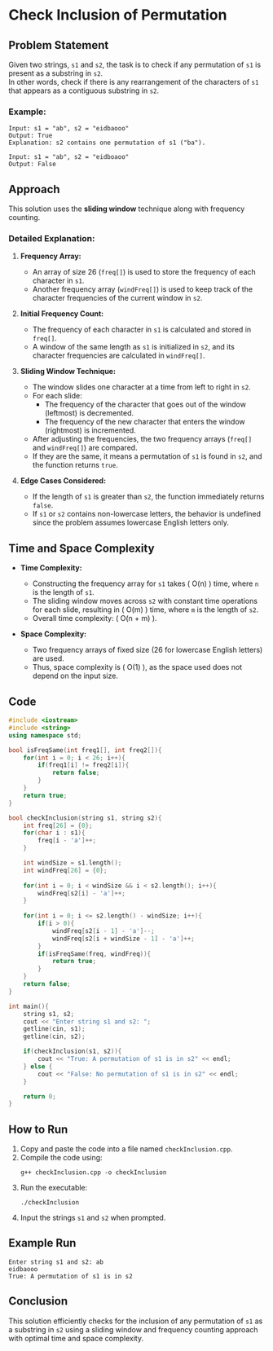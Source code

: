 # Check Inclusion of Permutation

## Problem Statement  
Given two strings, `s1` and `s2`, the task is to check if any permutation of `s1` is present as a substring in `s2`.  
In other words, check if there is any rearrangement of the characters of `s1` that appears as a contiguous substring in `s2`.  

### Example:
```
Input: s1 = "ab", s2 = "eidbaooo"
Output: True  
Explanation: s2 contains one permutation of s1 ("ba").
```
```
Input: s1 = "ab", s2 = "eidboaoo"
Output: False
```

## Approach  
This solution uses the **sliding window** technique along with frequency counting.  

### Detailed Explanation:
1. **Frequency Array:**  
   - An array of size 26 (`freq[]`) is used to store the frequency of each character in `s1`.  
   - Another frequency array (`windFreq[]`) is used to keep track of the character frequencies of the current window in `s2`.  

2. **Initial Frequency Count:**  
   - The frequency of each character in `s1` is calculated and stored in `freq[]`.  
   - A window of the same length as `s1` is initialized in `s2`, and its character frequencies are calculated in `windFreq[]`.  

3. **Sliding Window Technique:**  
   - The window slides one character at a time from left to right in `s2`.  
   - For each slide:
     - The frequency of the character that goes out of the window (leftmost) is decremented.  
     - The frequency of the new character that enters the window (rightmost) is incremented.  
   - After adjusting the frequencies, the two frequency arrays (`freq[]` and `windFreq[]`) are compared.  
   - If they are the same, it means a permutation of `s1` is found in `s2`, and the function returns `true`.  

4. **Edge Cases Considered:**
   - If the length of `s1` is greater than `s2`, the function immediately returns `false`.  
   - If `s1` or `s2` contains non-lowercase letters, the behavior is undefined since the problem assumes lowercase English letters only.  

## Time and Space Complexity  
- **Time Complexity:**  
  - Constructing the frequency array for `s1` takes \( O(n) \) time, where `n` is the length of `s1`.  
  - The sliding window moves across `s2` with constant time operations for each slide, resulting in \( O(m) \) time, where `m` is the length of `s2`.  
  - Overall time complexity: \( O(n + m) \).  

- **Space Complexity:**  
  - Two frequency arrays of fixed size (26 for lowercase English letters) are used.  
  - Thus, space complexity is \( O(1) \), as the space used does not depend on the input size.  

## Code  
```cpp
#include <iostream>
#include <string>
using namespace std;

bool isFreqSame(int freq1[], int freq2[]){
    for(int i = 0; i < 26; i++){
        if(freq1[i] != freq2[i]){
            return false;
        }
    }
    return true;
}

bool checkInclusion(string s1, string s2){
    int freq[26] = {0};
    for(char i : s1){
        freq[i - 'a']++;
    }

    int windSize = s1.length();
    int windFreq[26] = {0};
    
    for(int i = 0; i < windSize && i < s2.length(); i++){
        windFreq[s2[i] - 'a']++;
    }
    
    for(int i = 0; i <= s2.length() - windSize; i++){
        if(i > 0){
            windFreq[s2[i - 1] - 'a']--; 
            windFreq[s2[i + windSize - 1] - 'a']++; 
        }
        if(isFreqSame(freq, windFreq)){
            return true;
        }
    }
    return false;
}

int main(){
    string s1, s2;
    cout << "Enter string s1 and s2: ";
    getline(cin, s1);
    getline(cin, s2);

    if(checkInclusion(s1, s2)){
        cout << "True: A permutation of s1 is in s2" << endl;
    } else {
        cout << "False: No permutation of s1 is in s2" << endl;
    }

    return 0;
}
```

## How to Run  
1. Copy and paste the code into a file named `checkInclusion.cpp`.  
2. Compile the code using:  
   ```
   g++ checkInclusion.cpp -o checkInclusion
   ```
3. Run the executable:  
   ```
   ./checkInclusion
   ```
4. Input the strings `s1` and `s2` when prompted.  

## Example Run  
```
Enter string s1 and s2: ab
eidbaooo
True: A permutation of s1 is in s2
```

## Conclusion  
This solution efficiently checks for the inclusion of any permutation of `s1` as a substring in `s2` using a sliding window and frequency counting approach with optimal time and space complexity.